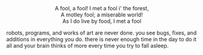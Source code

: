 <center>A fool, a fool! I met a fool i' the forest,</center>
<center>A motley fool; a miserable world!</center>
<center>As I do live by food, I met a fool</center>

robots, programs, and works of art are never done. you see bugs, fixes, and additions in everything you do. there is never enough time in the day to do it all and your brain thinks of more every time you try to fall asleep.

<!--
**JimWright4089/JimWright4089** is a ✨ _special_ ✨ repository because its `README.md` (this file) appears on your GitHub profile.

Here are some ideas to get you started:

- 🔭 I’m currently working on ...
- 🌱 I’m currently learning ...
- 👯 I’m looking to collaborate on ...
- 🤔 I’m looking for help with ...
- 💬 Ask me about ...
- 📫 How to reach me: ...
- 😄 Pronouns: ...
- ⚡ Fun fact: ...
-->
